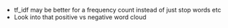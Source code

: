 - tf_idf may be better for a frequency count instead of just stop words etc
- Look into that positive vs negative word cloud
